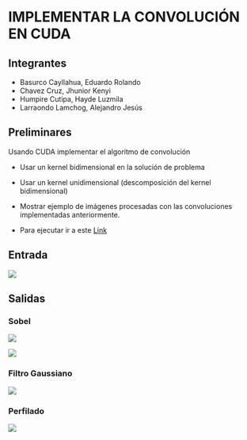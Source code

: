 # IMPLEMENTAR LA CONVOLUCIÓN EN CUDA
## Integrantes
- Basurco Cayllahua, Eduardo Rolando
- Chavez Cruz, Jhunior Kenyi
- Humpire Cutipa, Hayde Luzmila
- Larraondo Lamchog, Alejandro Jesús 

## Preliminares
Usando CUDA implementar el algoritmo de convolución
- Usar un kernel bidimensional en la solución de problema
- Usar un kernel unidimensional (descomposición del kernel bidimensional)
- Mostrar ejemplo de imágenes procesadas con las convoluciones implementadas anteriormente.

- Para ejecutar ir a este [Link](https://github.com/jhuni45/TCG-Laboratorio/tree/master/laboratorio_5/Output)

## Entrada

![](https://github.com/jhuni45/TCG-Laboratorio/blob/master/laboratorio_5/Images/pokachu.png)

## Salidas

### Sobel

![](https://github.com/jhuni45/TCG-Laboratorio/blob/master/laboratorio_5/Output/Sobelx.png)

![](https://github.com/jhuni45/TCG-Laboratorio/blob/master/laboratorio_5/Output/Sobely.png)

### Filtro Gaussiano
![](https://github.com/jhuni45/TCG-Laboratorio/blob/master/laboratorio_5/Output/FiltroGaussiano.png)

### Perfilado
![](https://github.com/jhuni45/TCG-Laboratorio/blob/master/laboratorio_5/Output/Perfilado.png)
